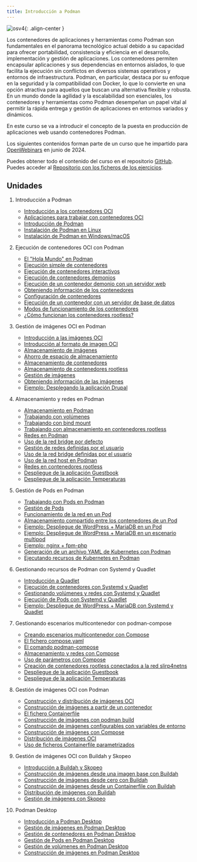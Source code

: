 ```yaml
---
title: Introducción a Podman
---
```


![osv4](https://www.josedomingo.org/pledin/assets/wp-content/uploads/2024/12/podman.png){: .align-center }

Los contenedores de aplicaciones y herramientas como Podman son fundamentales en el panorama tecnológico actual debido a su capacidad para ofrecer portabilidad, consistencia y eficiencia en el desarrollo, implementación y gestión de aplicaciones.
Los contenedores permiten encapsular aplicaciones y sus dependencias en entornos aislados, lo que facilita la ejecución sin conflictos en diversos sistemas operativos y entornos de infraestructura. Podman, en particular, destaca por su enfoque en la seguridad y la compatibilidad con Docker, lo que lo convierte en una opción atractiva para aquellos que buscan una alternativa flexible y robusta. En un mundo donde la agilidad y la escalabilidad son esenciales, los contenedores y herramientas como Podman desempeñan un papel vital al permitir la rápida entrega y gestión de aplicaciones en entornos variados y dinámicos.

En este curso se va a introducir el concepto de la puesta en producción de aplicaciones web usando contenedores Podman.

Los siguientes contenidos forman parte de un curso que he impartido para [OpenWebinars](https://openwebinars.net/cursos/gestion-contenedores-podman/) en junio de 2024.

Puedes obtener todo el contenido del curso en el repositorio [GitHub](https://github.com/josedom24/curso_podman_ow). Puedes acceder al [Repositorio con los ficheros de los ejercicios](https://github.com/josedom24/ejemplos_curso_podman_ow).


## Unidades

1. Introducción a Podman    
    * [Introducción a los contenedores OCI](contenido/modulo1/01_contenedores.html)
    * [Aplicaciones para trabajar con contenedores OCI](contenido/modulo1/02_aplicaciones.html)
    * [Introducción de Podman](contenido/modulo1/03_podman.html)
    * [Instalación de Podman en Linux](contenido/modulo1/04_linux.html)
    * [Instalación de Podman en Windows/macOS](contenido/modulo1/05_windows.html)
2. Ejecución de contenedores OCI con Podman
    * [El "Hola Mundo" en Podman](contenido/modulo2/01_holamundo.html)
    * [Ejecución simple de contenedores](contenido/modulo2/02_contenedor.html)
    * [Ejecución de contenedores interactivos](contenido/modulo2/03_interactivo.html)
    * [Ejecución de contenedores demonios](contenido/modulo2/04_demonio.html)
    * [Ejecución de un contenedor demonio con un servidor web](contenido/modulo2/05_web.html)
    * [Obteniendo información de los contenedores](contenido/modulo2/06_informacion.html)
    * [Configuración de contenedores](contenido/modulo2/07_configuracion.html)    
    * [Ejecución de un contenedor con un servidor de base de datos](contenido/modulo2/08_mariadb.html)    
    * [Modos de funcionamiento de los contenedores](contenido/modulo2/09_funcionamiento.html)
    * [¿Cómo funcionan los contenedores rootless?](contenido/modulo2/10_rootless.html)
3. Gestión de imágenes OCI en Podman
    * [Introducción a las imágenes OCI](contenido/modulo3/01_imagenes.html)
    * [Introducción al formato de imagen OCI](contenido/modulo3/02_formato.html)
    * [Almacenamiento de imágenes](contenido/modulo3/03_almacen_img.html)
    * [Ahorro de espacio de almacenamiento](contenido/modulo3/04_ahorro_almacenamiento.html)
    * [Almacenamiento de contenedores](contenido/modulo3/05_almacen_cont.html)
    * [Almacenamiento de contenedores rootless](contenido/modulo3/06_rootless.html)
    * [Gestión de imágenes](contenido/modulo3/07_gestion.html)
    * [Obteniendo información de las imágenes](contenido/modulo3/08_informacion.html)
    * [Ejemplo: Desplegando la aplicación Drupal](contenido/modulo3/09_drupal.html)
4. Almacenamiento y redes en Podman
    * [Almacenamiento en Podman](contenido/modulo4/01_almacenamiento.html)
    * [Trabajando con volúmenes](contenido/modulo4/02_volumen.html)
    * [Trabajando con bind mount](contenido/modulo4/03_bindmount.html)
    * [Trabajando con almacenamiento en contenedores rootless](contenido/modulo4/04_almacenamiento_rootless.html)
    * [Redes en Podman](contenido/modulo4/05_redes.html)
    * [Uso de la red bridge por defecto](contenido/modulo4/06_bridge.html)
    * [Gestión de redes definidas por el usuario](contenido/modulo4/07_usuario.html)
    * [Uso de la red bridge definidas por el usuario](contenido/modulo4/08_usuario2.html)
    * [Uso de la red host en Podman](contenido/modulo4/09_host.html)
    * [Redes en contenedores rootless](contenido/modulo4/10_red_rootless.html)
    * [Despliegue de la aplicación Guestbook](contenido/modulo4/11_guestbook.html)
    * [Despliegue de la aplicación Temperaturas](contenido/modulo4/12_temperaturas.html)

5. Gestión de Pods en Podman
    * [Trabajando con Pods en Podman](contenido/modulo5/01_pod.html)
    * [Gestión de Pods](contenido/modulo5/02_gestion.html)
    * [Funcionamiento de la red en un Pod](contenido/modulo5/03_red.html)
    * [Almacenamiento compartido entre los contenedores de un Pod](contenido/modulo5/04_almacenamiento.html)
    * [Ejemplo: Despliegue de WordPress + MariaDB en un Pod](contenido/modulo5/05_wordpress.html)
    * [Ejemplo: Despliegue de WordPress + MariaDB en un escenario multipod](contenido/modulo5/06_wordpress2.html)
    * [Ejemplo: nginx + fpm-php](contenido/modulo5/07_nginx.html)
    * [Generación de un archivo YAML de Kubernetes con Podman](contenido/modulo5/08_kubernetes.html)
    * [Ejecutando recursos de Kubernetes en Podman](contenido/modulo5/09_kubernetes2.html)

6. Gestionando recursos de Podman con Systemd y Quadlet
    * [Introducción a Quadlet](contenido/modulo6/01_quadlet.html)
    * [Ejecución de contenedores con Systemd y Quadlet](contenido/modulo6/02_contenedor.html)
    * [Gestionando volúmenes y redes con Systemd y Quadlet](contenido/modulo6/03_vol_redes.html)
    * [Ejecución de Pods con Systemd y Quadlet](contenido/modulo6/04_pod.html)
    * [Ejemplo: Despliegue de WordPress + MariaDB con Systemd y Quadlet](contenido/modulo6/05_wordpress.html)

7. Gestionando escenarios multicontenedor con podman-compose
    * [Creando escenarios multicontenedor con Compose](contenido/modulo7/01_compose.html)
    * [El fichero compose.yaml](contenido/modulo7/02_compose_yaml.html)
    * [El comando podman-compose](contenido/modulo7/03_podman_compose.html)
    * [Almacenamiento y redes con Compose](contenido/modulo7/04_almacenamiento_redes.html)
    * [Uso de parámetros con Compose](contenido/modulo7/05_variables.html)
    * [Creación de contenedores rootless conectados a la red slirp4netns](contenido/modulo7/06_rootless.html)
    * [Despliegue de la aplicación Guestbook](contenido/modulo7/07_guestbook.html)
    * [Despliegue de la aplicación Temperaturas](contenido/modulo7/08_temperaturas.html)
    
8. Gestión de imágenes OCI con Podman
    * [Construcción y distribución de imágenes OCI](contenido/modulo8/01_introduccion.html)
    * [Construcción de imágenes a partir de un contenedor](contenido/modulo8/02_contenedor.html)
    * [El fichero Containerfile](contenido/modulo8/03_containerfile.html)
    * [Construcción de imágenes con podman build](contenido/modulo8/04_build.html)
    * [Construcción de imágenes configurables con variables de entorno](contenido/modulo8/05_configuracion.html)
    * [Construcción de imágenes con Compose](contenido/modulo8/06_compose.html)
    * [Distribución de imágenes OCI](contenido/modulo8/07_distribucion.html)
    * [Uso de ficheros Containerfile parametrizados](contenido/modulo8/08_variables.html)
    
9. Gestión de imágenes OCI con Buildah y Skopeo
    * [Introducción a Buildah y Skopeo](contenido/modulo9/01_introduccion.html)
    * [Construcción de imágenes desde una imagen base con Buildah](contenido/modulo9/02_base.html)
    * [Construcción de imágenes desde cero con Buildah](contenido/modulo9/03_scratch.html)
    * [Construcción de imágenes desde un Containerfile con Buildah](contenido/modulo9/04_build.html)
    * [Distribución de imágenes con Buildah](contenido/modulo9/05_distribucion.html)
    * [Gestión de imágenes con Skopeo](contenido/modulo9/06_skopeo.html)
    
10. Podman Desktop
    * [Introducción a Podman Desktop](contenido/modulo10/01_introduccion.html)
    * [Gestión de imágenes en Podman Desktop](contenido/modulo10/02_imagenes.html)
    * [Gestión de contenedores en Podman Desktop](contenido/modulo10/03_contenedor.html)
    * [Gestión de Pods en Podman Desktop](contenido/modulo10/04_pod.html)
    * [Gestión de volúmenes en Podman Desktop](contenido/modulo10/05_volumenes.html)
    * [Construcción de imágenes en Podman Desktop](contenido/modulo10/06_build.html)